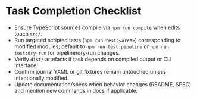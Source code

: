 # Task Completion Checklist
- Ensure TypeScript sources compile via `npm run compile` when edits touch `src/`.
- Run targeted scripted tests (`npm run test:<area>`) corresponding to modified modules; default to `npm run test:pipeline` or `npm run test:dry-run` for pipeline/dry-run changes.
- Verify `dist/` artefacts if task depends on compiled output or CLI interface.
- Confirm journal YAML or git fixtures remain untouched unless intentionally modified.
- Update documentation/specs when behavior changes (README, SPEC) and mention new commands in docs if applicable.